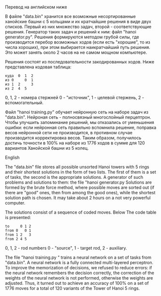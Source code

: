 Перевод на английском ниже

В файле "data.bin" хранится все возможные несортированные ханойские 
башни с 5 кольцами и их кратчайшие решения в виде двух списков. 
Первый из них множество задач, второй - соответствующие решения. 
Генератор таких задач и решений к ним: файл "hanoi generator.py". 
Решения формируются методом грубой силы, где производится перебор 
возможных ходов (если есть "хорошие", то из числа хороших),
при этом выбирается наикратчайший путь решения. Это может занять 
около 2 часов на не самом мощном компьютере.

Решения состоят из последовательности закодированных ходов. Ниже 
представлена кодовая таблица:

```
куда  0  1  2
из 0     0  1
из 1  2     3
из 2  4  5 
```

0, 1, 2 - номера стержней
0 - "источник", 1 - целевой стержень, 2 - вспомогательный.

Файл "hanoi training.py" обучает нейронную сеть на наборе задач из
"data.bin". Нейроная сеть - полносвязный многослойный перцептрон.
Чтобы улучшить запоминание решений, мы отказались от уменьшения 
ошибки: если нейронная сеть правильно вспомнила решение, поправка
весов нейронной сети не производится, в противном случае производится
корректировка весов. Таким образом, получилось достичь точности в 100%
на наборе из 1776 ходов в сумме для 120 вариантов Ханойской башни из
5 колец.

English

The "data.bin" file stores all possible unsorted Hanoi
towers with 5 rings and their shortest solutions in the form of two lists. 
The first of them is a set of tasks, the second is the appropriate solutions. 
A generator of such problems and solutions to them: the file "hanoi generator.py
Solutions are formed by the brute force method, where
possible moves are sorted out (if there are "good" ones, then from among the good ones),
while the shortest solution path is chosen. It may take
about 2 hours on a not very powerful computer.

The solutions consist of a sequence of coded moves. Below 
The code table is presented:

```
to     0 1 2
from 0   0 1
from 1 2   3
from 2 4 5 
```

0, 1, 2 - rod numbers
0 - "source", 1 - target rod, 2 - auxiliary.

The file "hanoi training.py " trains a neural network on a set of tasks from
"data.bin". A neural network is a fully connected multi-layered perceptron.
To improve the memorization of decisions, we refused to reduce 
errors: if the neural network remembers the decision correctly, the correction
of the weights of the neural network is not performed, otherwise
the weights are adjusted. Thus, it turned out to achieve an accuracy of 100%
on a set of 1776 moves for a total of 120 variants of the Tower of Hanoi
5 rings.

